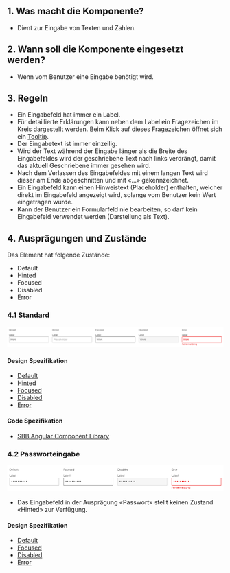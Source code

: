## 1. Was macht die Komponente?
* Dient zur Eingabe von Texten und Zahlen.


## 2. Wann soll die Komponente eingesetzt werden?
* Wenn vom Benutzer eine Eingabe benötigt wird.


## 3. Regeln 
* Ein Eingabefeld hat immer ein Label.
* Für detaillierte Erklärungen kann neben dem Label ein Fragezeichen im Kreis dargestellt werden. Beim Klick auf dieses Fragezeichen öffnet sich ein [Tooltip](https://digital.sbb.ch/de/webapps/components/tooltip).
* Der Eingabetext ist immer einzeilig.
* Wird der Text während der Eingabe länger als die Breite des Eingabefeldes wird der geschriebene Text nach links verdrängt, damit das aktuell Geschriebene immer gesehen wird.
* Nach dem Verlassen des Eingabefeldes mit einem langen Text wird dieser am Ende abgeschnitten und mit «...» gekennzeichnet.
* Ein Eingabefeld kann einen Hinweistext (Placeholder) enthalten, welcher direkt im Eingabefeld angezeigt wird, solange vom Benutzer kein Wert eingetragen wurde.
* Kann der Benutzer ein Formularfeld nie bearbeiten, so darf kein Eingabefeld verwendet werden (Darstellung als Text).


## 4. Ausprägungen und Zustände 
Das Element hat folgende Zustände:
* Default
* Hinted
* Focused
* Disabled
* Error

### 4.1 Standard
![Darstellung der Komponente Textfeld in der Standard Ausprägung](https://raw.githubusercontent.com/sbb-design-systems/design-system-webapp-documentation/master/documentation/components/textfield/images/textfield_default.png 'class: image')

#### Design Spezifikation
* [Default](https://sbb.invisionapp.com/d/main#/console/17140415/355318592/inspect)
* [Hinted](https://sbb.invisionapp.com/d/main#/console/17140415/355318593/inspect)
* [Focused](https://sbb.invisionapp.com/d/main#/console/17140415/355318594/inspect)
* [Disabled](https://sbb.invisionapp.com/d/main#/console/17140415/355318595/inspect)
* [Error](https://sbb.invisionapp.com/d/main#/console/17140415/355318596/inspect)

#### Code Spezifikation
* [SBB Angular Component Library](https://sbb-angular.app.sbb.ch/latest/business/components/field)

### 4.2 Passworteingabe
![Darstellung der Komponente Textfeld zur Passworteingabe](https://raw.githubusercontent.com/sbb-design-systems/design-system-webapp-documentation/master/documentation/components/textfield/images/textfield_password.png 'class: image')
* Das Eingabefeld in der Ausprägung «Passwort» stellt keinen Zustand «Hinted» zur Verfügung.

#### Design Spezifikation
* [Default](https://sbb.invisionapp.com/d/main#/console/17140415/355318596/inspect)
* [Focused](https://sbb.invisionapp.com/d/main#/console/17140415/355318597/inspect)
* [Disabled](https://sbb.invisionapp.com/d/main#/console/17140415/355318598/inspect)
* [Error](https://sbb.invisionapp.com/d/main#/console/17140415/355318600/inspect)
